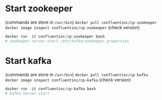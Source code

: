 

# Start zookeeper

(commands are store in `/usr/bin`)
`docker pull confluentinc/cp-zookeeper`   
`docker image inspect confluentinc/cp-zookeeper` (check version)
```powershell
docker run -it confluentinc/cp-zookeeper bash
# zookeeper-server-start /etc/kafka/zookeeper.properties
```

# Start kafka

(commands are store in `/usr/bin`)
`docker pull confluentinc/cp-kafka`
`docker image inspect confluentinc/cp-kafka` (check version)
```powershell
docker run -it confluentinc/cp-kafka bash
# kafka-server-start
```


